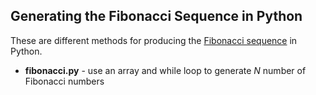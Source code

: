 ## Generating the Fibonacci Sequence in Python

These are different methods for producing the [Fibonacci sequence](https://en.wikipedia.org/wiki/Fibonacci_number) in Python.

* **fibonacci.py** - use an array and while loop to generate _N_ number of Fibonacci numbers

